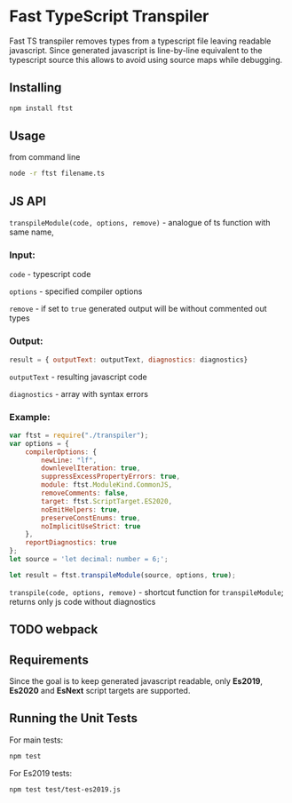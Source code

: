 
# Fast TypeScript Transpiler

Fast TS transpiler removes types from a typescript file leaving readable javascript. Since generated javascript is line-by-line equivalent to the typescript source this allows to avoid using source maps while debugging.

## Installing

```bash
npm install ftst
```

## Usage

from command line 
```bash
node -r ftst filename.ts
```

## JS API
`transpileModule(code, options, remove)` - analogue of ts function with same name, 

### Input: 

`code` - typescript code

`options` - specified compiler options

`remove` - if set to `true` generated output will be without commented out types

### Output: 
```js
result = { outputText: outputText, diagnostics: diagnostics}
``` 
`outputText` - resulting javascript code
 
`diagnostics` - array with syntax errors 

### Example: 
```js
var ftst = require("./transpiler");
var options = {
    compilerOptions: {
        newLine: "lf",
        downlevelIteration: true,
        suppressExcessPropertyErrors: true,
        module: ftst.ModuleKind.CommonJS,
        removeComments: false,
        target: ftst.ScriptTarget.ES2020,
        noEmitHelpers: true,
        preserveConstEnums: true,
        noImplicitUseStrict: true
    },
    reportDiagnostics: true
};
let source = 'let decimal: number = 6;';

let result = ftst.transpileModule(source, options, true);
```
`transpile(code, options, remove)` - shortcut function for `transpileModule`; returns only js code without diagnostics
## TODO webpack



## Requirements

Since the goal is to keep generated javascript readable, only **Es2019**, **Es2020** and **EsNext** script targets are supported.


## Running the Unit Tests
For main tests: 
```bash
npm test
```
For Es2019 tests: 
```bash
npm test test/test-es2019.js
```